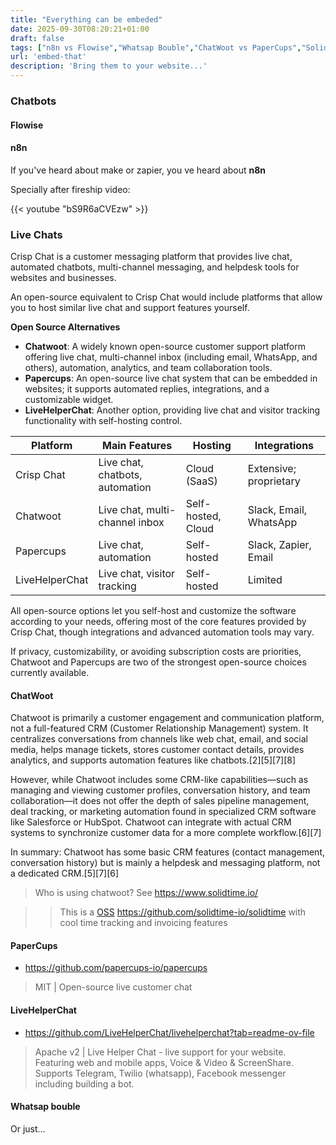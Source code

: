 ```yaml
---
title: "Everything can be embeded"
date: 2025-09-30T08:20:21+01:00
draft: false
tags: ["n8n vs Flowise","Whatsap Bouble","ChatWoot vs PaperCups","SolidTime"]
url: 'embed-that'
description: 'Bring them to your website...'
---
```



### Chatbots

#### Flowise

#### n8n

If you've heard about make or zapier, you ve heard about **n8n**

Specially after fireship video:

<!-- https://www.youtube.com/watch?v=bS9R6aCVEzw -->

{{< youtube "bS9R6aCVEzw" >}}

### Live Chats

Crisp Chat is a customer messaging platform that provides live chat, automated chatbots, multi-channel messaging, and helpdesk tools for websites and businesses.

An open-source equivalent to Crisp Chat would include platforms that allow you to host similar live chat and support features yourself. 

**Open Source Alternatives**

- **Chatwoot**: A widely known open-source customer support platform offering live chat, multi-channel inbox (including email, WhatsApp, and others), automation, analytics, and team collaboration tools.
- **Papercups**: An open-source live chat system that can be embedded in websites; it supports automated replies, integrations, and a customizable widget.
- **LiveHelperChat**: Another option, providing live chat and visitor tracking functionality with self-hosting control.


| Platform       | Main Features                      | Hosting        | Integrations              |
|----------------|------------------------------------|----------------|--------------------------|
| Crisp Chat     | Live chat, chatbots, automation    | Cloud (SaaS)   | Extensive; proprietary   |
| Chatwoot       | Live chat, multi-channel inbox     | Self-hosted, Cloud | Slack, Email, WhatsApp   |
| Papercups      | Live chat, automation              | Self-hosted    | Slack, Zapier, Email     |
| LiveHelperChat | Live chat, visitor tracking        | Self-hosted    | Limited                  | 

All open-source options let you self-host and customize the software according to your needs, offering most of the core features provided by Crisp Chat, though integrations and advanced automation tools may vary.

If privacy, customizability, or avoiding subscription costs are priorities, Chatwoot and Papercups are two of the strongest open-source choices currently available.

#### ChatWoot

Chatwoot is primarily a customer engagement and communication platform, not a full-featured CRM (Customer Relationship Management) system. It centralizes conversations from channels like web chat, email, and social media, helps manage tickets, stores customer contact details, provides analytics, and supports automation features like chatbots.[2][5][7][8]

However, while Chatwoot includes some CRM-like capabilities—such as managing and viewing customer profiles, conversation history, and team collaboration—it does not offer the depth of sales pipeline management, deal tracking, or marketing automation found in specialized CRM software like Salesforce or HubSpot. Chatwoot can integrate with actual CRM systems to synchronize customer data for a more complete workflow.[6][7]

In summary: Chatwoot has some basic CRM features (contact management, conversation history) but is mainly a helpdesk and messaging platform, not a dedicated CRM.[5][7][6]

> Who is using chatwoot? See https://www.solidtime.io/

> > This is a [OSS](https://docs.solidtime.io/self-hosting/intro) https://github.com/solidtime-io/solidtime with cool time tracking and invoicing features

#### PaperCups

* https://github.com/papercups-io/papercups

> MIT |  Open-source live customer chat 

#### LiveHelperChat

* https://github.com/LiveHelperChat/livehelperchat?tab=readme-ov-file

> Apache v2 |  Live Helper Chat - live support for your website. Featuring web and mobile apps, Voice & Video & ScreenShare. Supports Telegram, Twilio (whatsapp), Facebook messenger including building a bot. 

#### Whatsap bouble

Or just...
